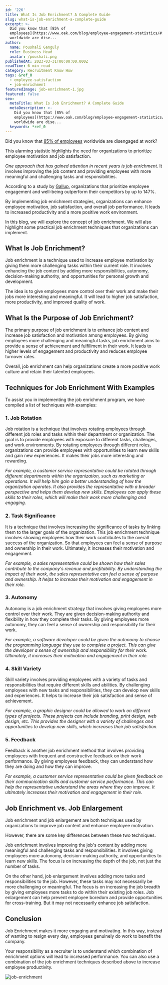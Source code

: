 ```yaml
---
id: '226'
title: What Is Job Enrichment? A Complete Guide
slug: what-is-job-enrichment-a-complete-guide
excerpt: >-
  Did you know that [85% of
  employees](https://www.oak.com/blog/employee-engagement-statistics/#:~:text=85%25%20Of%20Employees%20Are%20Not,of%20employees%20are%20actively%20engaged.)
  worldwide are dise...
author:
  name: Poushali Ganguly
  role: Business Head
  avatar: /poushali.png
publishedAt: 2023-03-31T00:00:00.000Z
readTime: 6 min read
category: Recruitment Know How
tags: &ref_0
  - employee-satisfaction
  - job-enrichment
featuredImage: job-enrichment-1.jpg
featured: false
seo:
  metaTitle: What Is Job Enrichment? A Complete Guide
  metaDescription: >-
    Did you know that [85% of
    employees](https://www.oak.com/blog/employee-engagement-statistics/#:~:text=85%25%20Of%20Employees%20Are%20Not,of%20employees%20are%20actively%20engaged.)
    worldwide are dise...
  keywords: *ref_0
---
```


Did you know that [85% of employees](https://www.oak.com/blog/employee-engagement-statistics/#:~:text=85%25%20Of%20Employees%20Are%20Not,of%20employees%20are%20actively%20engaged.) worldwide are disengaged at work?

This alarming statistic highlights the need for organizations to prioritize employee motivation and job satisfaction.

_One approach that has gained attention in recent years is job enrichment_. It involves improving the job content and providing employees with more meaningful and challenging tasks and responsibilities.

According to a study by [Gallup](https://www.gallup.com/workplace/229424/employee-engagement.aspx), organizations that prioritize employee engagement and well-being outperform their competitors by up to 147%.

By implementing job enrichment strategies, organizations can enhance employee motivation, job satisfaction, and overall job performance. It leads to increased productivity and a more positive work environment.

In this blog, we will explore the concept of job enrichment. We will also highlight some practical job enrichment techniques that organizations can implement.

## **What Is Job Enrichment?**

Job enrichment is a technique used to increase employee motivation by giving them more challenging tasks within their current role. It involves enhancing the job content by adding more responsibilities, autonomy, decision-making authority, and opportunities for personal growth and development.

The idea is to give employees more control over their work and make their jobs more interesting and meaningful. It will lead to higher job satisfaction, more productivity, and improved quality of work.

## **What Is the Purpose of Job Enrichment?**

The primary purpose of job enrichment is to enhance job content and increase job satisfaction and motivation among employees. By giving employees more challenging and meaningful tasks, job enrichment aims to provide a sense of achievement and fulfillment in their work. It leads to higher levels of engagement and productivity and reduces employee turnover rates.

Overall, job enrichment can help organizations create a more positive work culture and retain their talented employees.

## **Techniques for Job Enrichment** **With Examples**

To assist you in implementing the job enrichment program, we have compiled a list of techniques with examples:

### 1\. **Job Rotation**

Job rotation is a technique that involves rotating employees through different job roles and tasks within their department or organization. The goal is to provide employees with exposure to different tasks, challenges, and work environments. By rotating employees through different roles, organizations can provide employees with opportunities to learn new skills and gain new experiences. It makes their jobs more interesting and rewarding.

_For example, a customer service representative could be rotated through different departments within the organization, such as marketing or operations. It will help him gain a better understanding of how the organization operates. It also provides the representative with a broader perspective and helps them develop new skills. Employees can apply these skills to their roles, which will make their work more challenging and engaging._

### 2\. **Task Significance**

It is a technique that involves increasing the significance of tasks by linking them to the larger goals of the organization. This job enrichment technique involves showing employees how their work contributes to the overall success of the organization. So that employees can feel a sense of purpose and ownership in their work. Ultimately, it increases their motivation and engagement.

_For example, a sales representative could be shown how their sales contribute to the company's revenue and profitability. By understanding the impact of their work, the sales representative can feel a sense of purpose and ownership. It helps to increase their motivation and engagement in their role._

### 3\. **Autonomy**

Autonomy is a job enrichment strategy that involves giving employees more control over their work. They are given decision-making authority and flexibility in how they complete their tasks. By giving employees more autonomy, they can feel a sense of ownership and responsibility for their work.

_For example, a software developer could be given the autonomy to choose the programming language they use to complete a project. This can give the developer a sense of ownership and responsibility for their work. Ultimately, it increases their motivation and engagement in their role._

### 4\. **Skill Variety**

Skill variety involves providing employees with a variety of tasks and responsibilities that require different skills and abilities. By challenging employees with new tasks and responsibilities, they can develop new skills and experiences. It helps to increase their job satisfaction and sense of achievement.

_For example, a graphic designer could be allowed to work on different types of projects. These projects can include branding, print design, web design, etc. This provides the designer with a variety of challenges and opportunities to develop new skills, which increases their job satisfaction._

### 5\. **Feedback**

Feedback is another job enrichment method that involves providing employees with frequent and constructive feedback on their work performance. By giving employees feedback, they can understand how they are doing and how they can improve.

_For example, a customer service representative could be given feedback on their communication skills and customer service performance. This can help the representative understand the areas where they can improve. It ultimately increases their motivation and engagement in their role._

## **Job Enrichment vs. Job Enlargement**

Job enrichment and job enlargement are both techniques used by organizations to improve job content and enhance employee motivation.

However, there are some key differences between these two techniques.

Job enrichment involves improving the job's content by adding more meaningful and challenging tasks and responsibilities. It involves giving employees more autonomy, decision-making authority, and opportunities to learn new skills. The focus is on increasing the depth of the job, not just the number of tasks.

On the other hand, job enlargement involves adding more tasks and responsibilities to the job. However, these tasks may not necessarily be more challenging or meaningful. The focus is on increasing the job breadth by giving employees more tasks to do within their existing job roles. Job enlargement can help prevent employee boredom and provide opportunities for cross-training. But it may not necessarily enhance job satisfaction.

## **Conclusion**

Job Enrichment makes it more engaging and motivating. In this way, instead of wanting to resign every day, employees genuinely do work to benefit the company.

Your responsibility as a recruiter is to understand which combination of enrichment options will lead to increased performance. You can also use a combination of the job enrichment techniques described above to increase employee productivity.

![job-enrichment](images/job-enrichment-1024x537.jpg)
